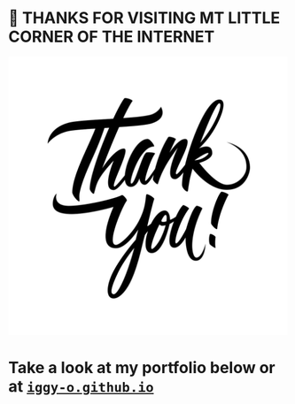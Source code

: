 # 👋 THANKS FOR VISITING MT LITTLE CORNER OF THE INTERNET
![alt text](https://github.com/Iggy-o/Iggy-o/raw/master/thankyou.png "Thank you so much ♡")
# Take a look at my portfolio below or at <a href="https://iggy-o.github.io">`iggy-o.github.io`</a>

<!--
VideoId = OM_JxAR_l8I

**Iggy-o/Iggy-o** is a ✨ _special_ ✨ repository because its `README.md` (this file) appears on your GitHub profile.

Here are some ideas to get you started:

- 🔭 I’m currently working on ...
- 🌱 I’m currently learning ...
- 👯 I’m looking to collaborate on ...
- 🤔 I’m looking for help with ...
- 💬 Ask me about ...
- 📫 How to reach me: ...
- 😄 Pronouns: ...
- ⚡ Fun fact: ...
-->
